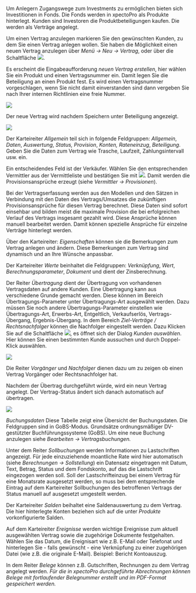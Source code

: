Um Anlegern Zugangswege zum Investments zu ermöglichen  bieten sich Investitionen in Fonds. Die Fonds werden in xpectoPro als Produkte hinterlegt. 
Kunden sind Investoren die Produktbeteiligungen kaufen. Die werden als Verträge angelegt.


Um einen Vertrag anzulegen markieren Sie den gewünschten Kunden, zu dem Sie einen Vertrag anlegen wollen. Sie haben die Möglichkeit einen neuen Vertrag anzulegen über *Menü → Neu → Vertrag*, oder über die Schaltfläche ![](http://xpecto.github.io/docs/img/img_1426508800812.png).

Es erscheint die Eingabeaufforderung *neuen Vertrag erstellen*, hier wählen Sie ein Produkt und einen Vertragsnummer ein. Damit legen Sie die Beteiligung an einen Produkt fest. Es wird einen Vertragsnummer vorgeschlagen, wenn Sie nicht damit einverstanden sind dann vergeben Sie nach Ihrer internen Richtlinien eine freie Nummer.

![](http://xpecto.github.io/docs/img/img_1438334207283.png)

Der neue Vertrag wird nachdem Speichern unter Beteiligung angezeigt.

![](http://xpecto.github.io/docs/img/img_1438334870235.png)

Der Karteireiter *Allgemein* teil sich in folgende Feldgruppen: *Allgemein*, *Daten*, *Auswertung*, *Status, Provision*, *Konten, Rateneinzug*,  *Beteiligung*. 
Geben Sie die Daten zum Vertrag wie Trasche, Laufzeit, Zahlungsintervall usw. ein. 

Ein entscheidendes Feld ist der Verkäufer. Wählen Sie den entsprechenden Vermittler aus der Vermittleliste  und bestätigen Sie mit ![](http://xpecto.github.io/docs/img/img041.png). Damit werden die Provisionsansprüche erzeugt (siehe *Vermittler → Provisionen*).

Bei der Vertragserfassung werden aus den Modellen und den Sätzen in Verbindung mit den Daten des Vertrags/Umsatzes die zukünftigen Provisionsansprüche  für diesen Vertrag berechnet. Diese Daten sind sofort einsehbar und bilden meist die maximale Provision die bei erfolgreichen Verlauf des Vertrags insgesamt gezahlt wird. Diese Ansprüche können manuell bearbeitet werden. Damit können spezielle Ansprüche für einzelne Verträge hinterlegt werden.

Über den Karteireiter: *Eigenschaften* können sie die Bemerkungen zum Vertrag anlegen und ändern.  Diese Bemerkungen zum Vertrag sind dynamisch und an Ihre Wünsche anpassbar. 

Der Karteireiter *Werte* beinhaltet die Feldgruppen:  *Verknüpfung*, *Wert*, *Berechnungsparameter*, *Dokument* und dient der Zinsberechnung.

Der Reiter *Übertragung* dient der Übertragung von vorhandenen Vertragsdaten auf andere Kunden. Eine Übertragung kann aus verschiedene Grunde gemacht werden. Diese können im Bereich Übertragungs-Parameter unter Übertragungs-Art ausgewählt werden. Dazu müssen Sie noch andere Übertragungs-Parameter einstellen wie Übertragungs-Art, Erwerbs-Art, Entgeltlich, Verkaufserlös, Vertrags-Übergang, Ergebnis-Übergang.
In dem Bereich *Ziel-Verträge / Rechtsnachfolger* können die Nachfolger eingestellt werden. Dazu Klicken Sie auf die Schaltfläche ![](http://xpecto.github.io/docs/img/img_1426513187688.png), es öffnet sich der Dialog *Kunden auswählen*. Hier können Sie einen bestimmten Kunde aussuchen und durch Doppel-Klick auswählen.

![](http://xpecto.github.io/docs/img/img_1418992717795.png) 

Die Reiter *Vorgänger* und *Nachfolger* dienen dazu um zu zeigen ob einen Vertrag Vorgänger oder Rechtsnachfolger hat.

Nachdem der Übertrag durchgeführt würde, wird ein neun Vertrag angelegt. Der Vertrag-Status ändert sich danach automatisch auf übertragen.

![](http://xpecto.github.io/docs/img/img_1418993023788.png)


*Buchungsdaten*
Diese Tabelle zeigt eine Übersicht der Buchungsdaten. Die Feldgruppen sind in GoBS-Modus. Grundsätze ordnungsmäßiger DV-gestützter Buchführungssysteme (GoBS). Um eine neue Buchung anzulegen siehe *Bearbeiten → Vertragsbuchungen.*


Unter dem Reiter *Sollbuchungen* werden Informationen zu Lastschriften angezeigt. Für jede einzuziehende moantliche Rate wird hier automatisch (siehe *Berechnungen → Sollstellung*) ein Datensatz eingetragen mit Datum, Text, Betrag, Status und dem Fondskonto, auf das die Lastschrift eingezogen werden soll.
Soll der Lastschrifteinzug bei einem Vertrag für eine  Monatsrate ausgesetzt werden, so muss bei dem entsprechende Eintrag auf dem Karteireiter Sollbuchungen des betroffenen Vertrags der Status manuell auf ausgesetzt umgestellt werden.

Der Karteireiter *Salden* beihaltet eine Saldenauswertung zu dem Vertrag. Die hier hinterlegte Konten beziehen sich auf die unter *Produkte* vorkonfigurierte Salden.

Auf dem Karteireiter *Ereignisse* werden wichtige Ereignisse zum aktuell ausgewählten Vertrag sowie die zugehörige Dokumente festgehalten. Wählen Sie das Datum, die Ereignisart wie z.B. E-Mail oder Telefonat und hinterlegen Sie - falls gewünscht - eine Verknüpfung zu einer zugehörigen Datei (wie z.B. die originale E-Mail).
Beispiel: Bericht Kontoauszug.

In dem Reiter *Belege* können z.B. Gutschriften, Rechnungen zu dem Vertrag angelegt werden.
*Für die in xpectoPro durchgeführte Abrechnungen können Belege mit fortlaufender Belegnummer erstellt und im PDF-Format gespeichert werden.*  
